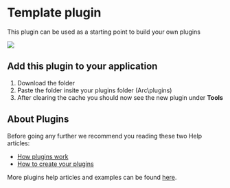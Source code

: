 # Template plugin
This plugin can be used as a starting point to build your own plugins

<img src="https://s3.amazonaws.com/cubewise-downloads/web_assets/arc-plugins/cheatsheet.png" />

## Add this plugin to your application
1. Download the folder
2. Paste the folder insite your plugins folder (Arc\plugins)
3. After clearing the cache you should now see the new plugin under **Tools**

## About Plugins
Before going any further we recommend you reading these two Help articles:
* [How plugins work](https://code.cubewise.com/arc-docs/how-plugins-work)
* [How to create your plugins](https://code.cubewise.com/arc-docs/how-to-create-your-plugins)

More plugins help articles and examples can be found [here](https://code.cubewise.com/arc-plugins).
